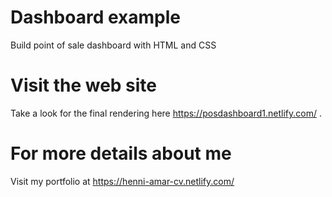 # Dashboard example
Build point of sale dashboard with HTML and CSS

# Visit the web site 
Take a look for the final rendering here  https://posdashboard1.netlify.com/ .


# For more details about me 
Visit my portfolio at https://henni-amar-cv.netlify.com/





